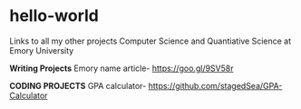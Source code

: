 # hello-world
Links to all my other projects
Computer Science and Quantiative Science at Emory University


**Writing Projects** 
Emory name article-
https://goo.gl/9SV58r

**CODING PROJECTS** 
GPA calculator- 
https://github.com/stagedSea/GPA-Calculator




